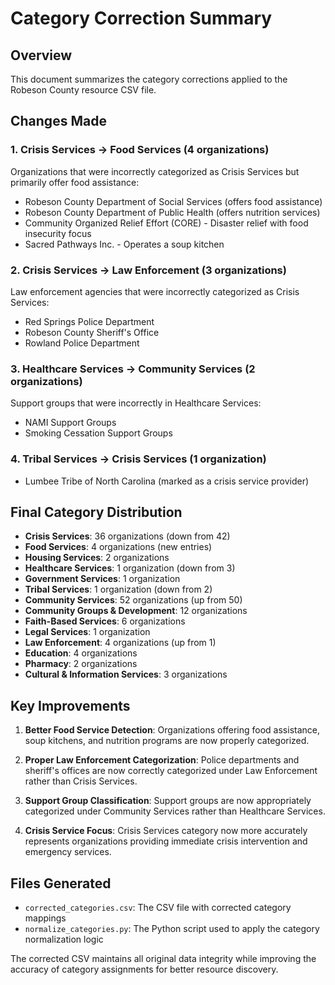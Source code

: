 # Category Correction Summary

## Overview
This document summarizes the category corrections applied to the Robeson County resource CSV file.

## Changes Made

### 1. Crisis Services → Food Services (4 organizations)
Organizations that were incorrectly categorized as Crisis Services but primarily offer food assistance:
- Robeson County Department of Social Services (offers food assistance)
- Robeson County Department of Public Health (offers nutrition services)
- Community Organized Relief Effort (CORE) - Disaster relief with food insecurity focus
- Sacred Pathways Inc. - Operates a soup kitchen

### 2. Crisis Services → Law Enforcement (3 organizations)
Law enforcement agencies that were incorrectly categorized as Crisis Services:
- Red Springs Police Department
- Robeson County Sheriff's Office
- Rowland Police Department

### 3. Healthcare Services → Community Services (2 organizations)
Support groups that were incorrectly in Healthcare Services:
- NAMI Support Groups
- Smoking Cessation Support Groups

### 4. Tribal Services → Crisis Services (1 organization)
- Lumbee Tribe of North Carolina (marked as a crisis service provider)

## Final Category Distribution

- **Crisis Services**: 36 organizations (down from 42)
- **Food Services**: 4 organizations (new entries)
- **Housing Services**: 2 organizations
- **Healthcare Services**: 1 organization (down from 3)
- **Government Services**: 1 organization
- **Tribal Services**: 1 organization (down from 2)
- **Community Services**: 52 organizations (up from 50)
- **Community Groups & Development**: 12 organizations
- **Faith-Based Services**: 6 organizations
- **Legal Services**: 1 organization
- **Law Enforcement**: 4 organizations (up from 1)
- **Education**: 4 organizations
- **Pharmacy**: 2 organizations
- **Cultural & Information Services**: 3 organizations

## Key Improvements

1. **Better Food Service Detection**: Organizations offering food assistance, soup kitchens, and nutrition programs are now properly categorized.

2. **Proper Law Enforcement Categorization**: Police departments and sheriff's offices are now correctly categorized under Law Enforcement rather than Crisis Services.

3. **Support Group Classification**: Support groups are now appropriately categorized under Community Services rather than Healthcare Services.

4. **Crisis Service Focus**: Crisis Services category now more accurately represents organizations providing immediate crisis intervention and emergency services.

## Files Generated

- `corrected_categories.csv`: The CSV file with corrected category mappings
- `normalize_categories.py`: The Python script used to apply the category normalization logic

The corrected CSV maintains all original data integrity while improving the accuracy of category assignments for better resource discovery.